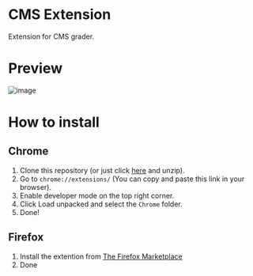 # CMS Extension

Extension for CMS grader.

# Preview

![image](https://github.com/user-attachments/assets/549106f7-dd68-46ff-8129-9815593923e3)

# How to install
## Chrome
1. Clone this repository (or just click [here](https://github.com/ttamx/cms-extension/archive/refs/heads/main.zip) and unzip).
2. Go to `chrome://extensions/` (You can copy and paste this link in your browser).
3. Enable developer mode on the top right corner.
4. Click Load unpacked and select the `Chrome` folder.
5. Done!
## Firefox
1. Install the extention from [The Firefox Marketplace](https://addons.mozilla.org/en-US/firefox/addon/cms-extension/)
2. Done
> 
